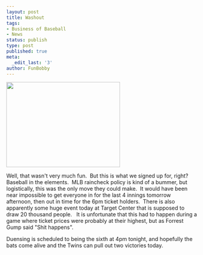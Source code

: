 ```yaml
---
layout: post
title: Washout
tags:
- Business of Baseball
- News
status: publish
type: post
published: true
meta:
  _edit_last: '3'
author: FunBobby
---
```

<a href="http://hittingthefoulpole.com/wp-content/uploads/2010/05/Rain-Delay.jpg"><img class="aligncenter size-medium wp-image-1155" title="Rain Delay" src="http://hittingthefoulpole.com/wp-content/uploads/2010/05/Rain-Delay-300x225.jpg" alt="" width="300" height="225" /></a>

Well, that wasn't very much fun.  But this is what we signed up for, right? Baseball in the elements.  MLB raincheck policy is kind of a bummer, but logistically, this was the only move they could make.  It would have been near impossible to get everyone in for the last 4 innings tomorrow afternoon, then out in time for the 6pm ticket holders.  There is also apparently some huge event today at Target Center that is supposed to draw 20 thousand people.   It is unfortunate that this had to happen during a game where ticket prices were probably at their highest, but as Forrest Gump said "Shit happens".

Duensing is scheduled to being the sixth at 4pm tonight, and hopefully the bats come alive and the Twins can pull out two victories today.

